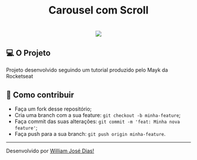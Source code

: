 <h1 align="center">Carousel com Scroll</h1>

<h1 align="center">
  <img src="./capture.gif"/>
</h1>

## 💻 O Projeto
Projeto desenvolvido seguindo um tutorial produzido pelo Mayk da Rocketseat

## 🤔 Como contribuir

- Faça um fork desse repositório;
- Cria uma branch com a sua feature: `git checkout -b minha-feature`;
- Faça commit das suas alterações: `git commit -m 'feat: Minha nova feature'`;
- Faça push para a sua branch: `git push origin minha-feature`.

---

Desenvolvido por [William José Dias!](https://github.com/WilliamWJD)